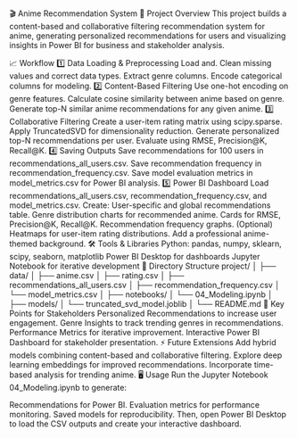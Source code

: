 🎬 Anime Recommendation System
🚀 Project Overview
This project builds a content-based and collaborative filtering recommendation system for anime, generating personalized recommendations for users and visualizing insights in Power BI for business and stakeholder analysis.

📈 Workflow
1️⃣ Data Loading & Preprocessing
Load and.
Clean missing values and correct data types.
Extract genre columns.
Encode categorical columns for modeling.
2️⃣ Content-Based Filtering
Use one-hot encoding on genre features.
Calculate cosine similarity between anime based on genre.
Generate top-N similar anime recommendations for any given anime.
3️⃣ Collaborative Filtering
Create a user-item rating matrix using scipy.sparse.
Apply TruncatedSVD for dimensionality reduction.
Generate personalized top-N recommendations per user.
Evaluate using RMSE, Precision@K, Recall@K.
4️⃣ Saving Outputs
Save recommendations for 100 users in recommendations_all_users.csv.
Save recommendation frequency in recommendation_frequency.csv.
Save model evaluation metrics in model_metrics.csv for Power BI analysis.
5️⃣ Power BI Dashboard
Load recommendations_all_users.csv, recommendation_frequency.csv, and model_metrics.csv.
Create:
User-specific and global recommendations table.
Genre distribution charts for recommended anime.
Cards for RMSE, Precision@K, Recall@K.
Recommendation frequency graphs.
(Optional) Heatmaps for user-item rating distributions.
Add a professional anime-themed background.
🛠️ Tools & Libraries
Python: pandas, numpy, sklearn, scipy, seaborn, matplotlib
Power BI Desktop for dashboards
Jupyter Notebook for iterative development
📂 Directory Structure
project/
│
├── data/
│   ├── anime.csv
│   ├── rating.csv
│   ├── recommendations_all_users.csv
│   ├── recommendation_frequency.csv
│   └── model_metrics.csv
│
├── notebooks/
│   └── 04_Modeling.ipynb
│
├── models/
│   └── truncated_svd_model.joblib
│
└── README.md
📌 Key Points for Stakeholders
Personalized Recommendations to increase user engagement.
Genre Insights to track trending genres in recommendations.
Performance Metrics for iterative improvement.
Interactive Power BI Dashboard for stakeholder presentation.
⚡ Future Extensions
Add hybrid models combining content-based and collaborative filtering.
Explore deep learning embeddings for improved recommendations.
Incorporate time-based analysis for trending anime.
🖥️ Usage
Run the Jupyter Notebook 04_Modeling.ipynb to generate:

Recommendations for Power BI.
Evaluation metrics for performance monitoring.
Saved models for reproducibility.
Then, open Power BI Desktop to load the CSV outputs and create your interactive dashboard.
